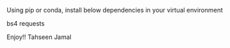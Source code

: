 Using pip or conda, install below dependencies in your virtual environment

bs4
requests


Enjoy!!
Tahseen Jamal
